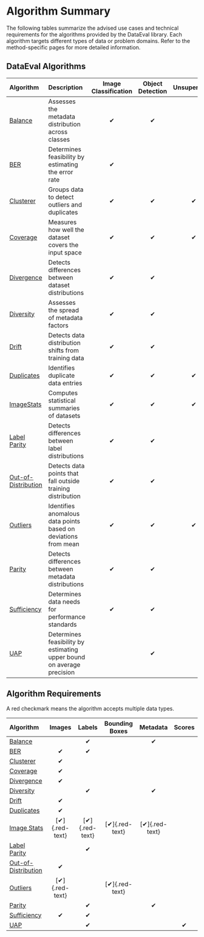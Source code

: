 # Algorithm Summary

The following tables summarize the advised use cases and technical
requirements for the algorithms provided by the DataEval library.
Each algorithm targets different types of data or problem domains.
Refer to the method-specific pages for more detailed information.

## DataEval Algorithms

| Algorithm                                         | Description                                                           | Image Classification | Object Detection | Unsupervised |
| :------------------------------------------------ | :-------------------------------------------------------------------- | :------------------: | :--------------: | :----------: |
| [Balance](Balance.md)                             | Assesses the metadata distribution across classes                     |          ✔           |        ✔         |              |
| [BER](BER.md)                                     | Determines feasibility by estimating the error rate                   |          ✔           |                  |              |
| [Clusterer](Clustering.md)                        | Groups data to detect outliers and duplicates                         |          ✔           |        ✔         |      ✔       |
| [Coverage](Coverage.md)                           | Measures how well the dataset covers the input space                  |          ✔           |        ✔         |      ✔       |
| [Divergence](Divergence.md)                       | Detects differences between dataset distributions                     |          ✔           |        ✔         |              |
| [Diversity](Diversity.md)                         | Assesses the spread of metadata factors                               |          ✔           |        ✔         |              |
| [Drift](Drift.md)                                 | Detects data distribution shifts from training data                   |          ✔           |        ✔         |              |
| [Duplicates](DataCleaning.md#duplicate-detection) | Identifies duplicate data entries                                     |          ✔           |        ✔         |      ✔       |
| [ImageStats](ImageStats.md)                       | Computes statistical summaries of datasets                            |          ✔           |        ✔         |      ✔       |
| [Label Parity](LabelParity.md)                    | Detects differences between label distributions                       |          ✔           |        ✔         |              |
| [Out-of-Distribution](OOD.md)                     | Detects data points that fall outside training distribution           |          ✔           |        ✔         |              |
| [Outliers](Outliers.md)                           | Identifies anomalous data points based on deviations from mean        |          ✔           |        ✔         |      ✔       |
| [Parity](Parity.md)                               | Detects differences between metadata distributions                    |          ✔           |        ✔         |              |
| [Sufficiency](Sufficiency.md)                     | Determines data needs for performance standards                       |          ✔           |        ✔         |              |
| [UAP](UAP.md)                                     | Determines feasibility by estimating upper bound on average precision |                      |        ✔         |              |

## Algorithm Requirements

A red checkmark means the algorithm accepts multiple data types.

| Algorithm                                         |     Images     |     Labels     | Bounding Boxes |    Metadata    | Scores |
| :------------------------------------------------ | :------------: | :------------: | :------------: | :------------: | :----: |
| [Balance](Balance.md)                             |                |       ✔        |                |       ✔        |        |
| [BER](BER.md)                                     |       ✔        |       ✔        |                |                |        |
| [Clusterer](Clustering.md)                        |       ✔        |                |                |                |        |
| [Coverage](Coverage.md)                           |       ✔        |                |                |                |        |
| [Divergence](Divergence.md)                       |       ✔        |                |                |                |        |
| [Diversity](Diversity.md)                         |                |       ✔        |                |       ✔        |        |
| [Drift](Drift.md)                                 |       ✔        |                |                |                |        |
| [Duplicates](DataCleaning.md#duplicate-detection) |       ✔        |                |                |                |        |
| [Image Stats](ImageStats.md)                      | [✔]{.red-text} | [✔]{.red-text} | [✔]{.red-text} | [✔]{.red-text} |        |
| [Label Parity](LabelParity.md)                    |                |       ✔        |                |                |        |
| [Out-of-Distribution](OOD.md)                     |       ✔        |                |                |                |        |
| [Outliers](Outliers.md)                           | [✔]{.red-text} |                | [✔]{.red-text} |                |        |
| [Parity](Parity.md)                               |                |       ✔        |                |       ✔        |        |
| [Sufficiency](Sufficiency.md)                     |       ✔        |       ✔        |                |                |        |
| [UAP](UAP.md)                                     |                |       ✔        |                |                |   ✔    |
